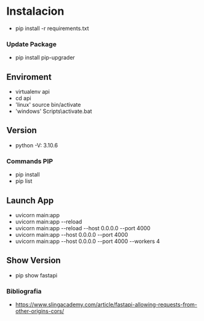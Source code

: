 # Instalacion

- pip install -r requirements.txt

### Update Package

- pip install pip-upgrader

## Enviroment

- virtualenv api
- cd api
- 'linux' source bin/activate
- 'windows' Scripts\activate.bat

## Version

- python -V: 3.10.6

### Commands PIP

- pip install
- pip list

## Launch App

- uvicorn main:app
- uvicorn main:app --reload
- uvicorn main:app --reload --host 0.0.0.0 --port 4000
- uvicorn main:app --host 0.0.0.0 --port 4000
- uvicorn main:app --host 0.0.0.0 --port 4000 --workers 4

## Show Version

- pip show fastapi

### Bibliografia

- <https://www.slingacademy.com/article/fastapi-allowing-requests-from-other-origins-cors/>
